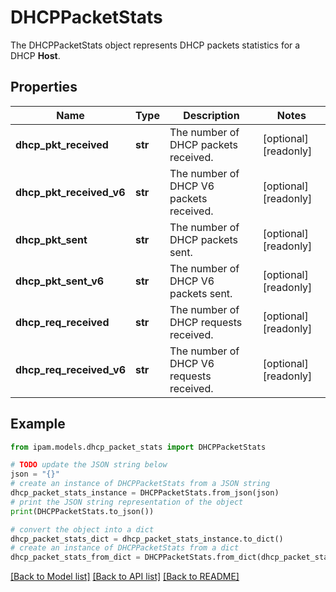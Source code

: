 # DHCPPacketStats

The DHCPPacketStats object represents DHCP packets statistics for a DHCP __Host__.

## Properties

Name | Type | Description | Notes
------------ | ------------- | ------------- | -------------
**dhcp_pkt_received** | **str** | The number of DHCP packets received. | [optional] [readonly] 
**dhcp_pkt_received_v6** | **str** | The number of DHCP V6 packets received. | [optional] [readonly] 
**dhcp_pkt_sent** | **str** | The number of DHCP packets sent. | [optional] [readonly] 
**dhcp_pkt_sent_v6** | **str** | The number of DHCP V6 packets sent. | [optional] [readonly] 
**dhcp_req_received** | **str** | The number of DHCP requests received. | [optional] [readonly] 
**dhcp_req_received_v6** | **str** | The number of DHCP V6 requests received. | [optional] [readonly] 

## Example

```python
from ipam.models.dhcp_packet_stats import DHCPPacketStats

# TODO update the JSON string below
json = "{}"
# create an instance of DHCPPacketStats from a JSON string
dhcp_packet_stats_instance = DHCPPacketStats.from_json(json)
# print the JSON string representation of the object
print(DHCPPacketStats.to_json())

# convert the object into a dict
dhcp_packet_stats_dict = dhcp_packet_stats_instance.to_dict()
# create an instance of DHCPPacketStats from a dict
dhcp_packet_stats_from_dict = DHCPPacketStats.from_dict(dhcp_packet_stats_dict)
```
[[Back to Model list]](../README.md#documentation-for-models) [[Back to API list]](../README.md#documentation-for-api-endpoints) [[Back to README]](../README.md)


